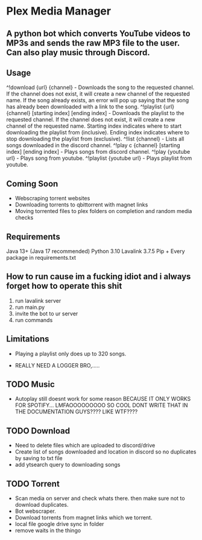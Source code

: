 # Plex Media Manager
## A python bot which converts YouTube videos to MP3s and sends the raw MP3 file to the user. Can also play music through Discord. 

## Usage
^!download {url} {channel} - Downloads the song to the requested channel. If the channel does not exist, it will create a new channel of the requested name. If the song already exists, an error will pop up saying that the song has already been downloaded with a link to the song.
^!playlist {url} {channel} [starting index] [ending index] - Downloads the playlist to the requested channel. If the channel does not exist, it will create a new channel of the requested name. Starting index indicates where to start downloading the playlist from (inclusive). Ending index indicates where to stop downloading the playlist from (exclusive).
^!list {channel} - Lists all songs downloaded in the discord channel.
^!play c {channel} [starting index] [ending index] - Plays songs from discord channel.
^!play {youtube url} - Plays song from youtube.
^!playlist {youtube url} - Plays playlist from youtube.

## Coming Soon
- Webscraping torrent websites
- Downloading torrents to qbittorrent with magnet links
- Moving torrented files to plex folders on completion and random media checks

## Requirements
Java 13+ (Java 17 recommended)
Python 3.10
Lavalink 3.7.5
Pip + Every package in requirements.txt


## How to run cause im a fucking idiot and i always forget how to operate this shit
1. run lavalink server 
2. run main.py
3. invite the bot to ur server
4. run commands

## Limitations
- Playing a playlist only does up to 320 songs.


- REALLY NEED A LOGGER BRO,.....

## TODO Music
- Autoplay still doesnt work for some reason BECAUSE IT ONLY WORKS FOR SPOTIFY... LMFAOOOOOOOOO SO COOL DONT WRITE THAT IN THE DOCUMENTATION GUYS???? LIKE WTF????

## TODO Download
- Need to delete files which are uploaded to discord/drive
- Create list of songs downloaded and location in discord so no duplicates by saving to txt file
- add ytsearch query to downloading songs

## TODO Torrent
- Scan media on server and check whats there. then make sure not to download duplicates.
- Bot webscraper.
- Download torrents from magnet links which we torrent.
- local file google drive sync in folder
- remove waits in the thingo
